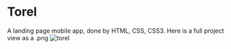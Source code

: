 # Torel
A landing page mobile app, done by HTML, CSS, CSS3. Here is a full project view as a .png ![torel](https://user-images.githubusercontent.com/74983759/171175397-f8973750-7254-4d11-834a-4ee4bb84f9ec.png)

